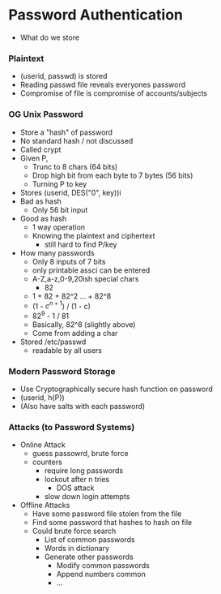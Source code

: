 
# Password Authentication
- What do we store

### Plaintext
- (userid, passwd) is stored
- Reading passwd file reveals everyones password
- Compromise of file is compromise of accounts/subjects

### OG Unix Password
- Store a "hash" of password
- No standard hash / not discussed 
- Called crypt
- Given P,
    - Trunc to 8 chars (64 bits)
    - Drop high bit from each byte to 7 bytes (56 bits)
    - Turning P to key
- Stores (userid, DES("0", key))i
- Bad as hash 
    - Only 56 bit input 
- Good as hash
    - 1 way operation
    - Knowing the plaintext and ciphertext
        - still hard to find P/key
- How many passwords
    - Only 8 inputs of 7 bits
    - only printable assci can be entered
    - A-Z,a-z,0-9,20ish special chars
        - 82
    - 1 + 82 + 82^2 ... + 82^8
    - (1 - $c^{n+1}$) / (1 - c)
    - ${82}^{9}$ - 1 / 81
    - Basically, 82^8 (slightly above)
    - Come from adding a char
- Stored /etc/passwd
    - readable by all users

### Modern Password Storage
- Use Cryptographically secure hash function on password
- (userid, h(P))
- (Also have salts with each password)

### Attacks (to Password Systems)
- Online Attack
    - guess passowrd, brute force
    - counters 
        - require long passwords
        - lockout after n tries
            - DOS attack
        - slow down login attempts
- Offline Attacks
    - Have some password file stolen from the file
    - Find some password that hashes to hash on file
    - Could brute force search
        - List of common passwords
        - Words in dictionary
        - Generate other passwords
            - Modify common passwords
            - Append numbers common
            - ...

